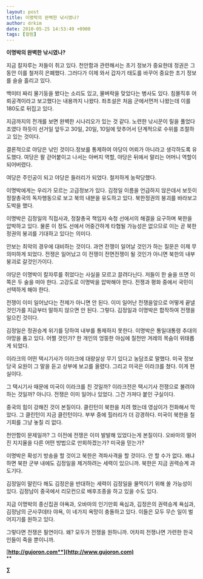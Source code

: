 ```yaml
---
layout: post
title: 이명박의 완벽한 낚시였나?
author: drkim
date: 2010-05-25 14:53:49 +0900
tags: [컬럼]
---
```

**이명박의 완벽한 낚시였나?**



지금 칼자루는 저들이 쥐고 있다. 천안함과 관련해서는 초기 정보가 중요한데 정권은 그동안 이를 철저히 은폐했다. 그러다가 이제 와서 갑자기 태도를 바꾸어 중요한 초기 정보를 슬슬 흘리고 있다. 



백미터 짜리 물기둥을 봤다는 소리도 있고, 물벼락을 맞았다는 병사도 있다. 침몰직후 어뢰공격이라고 보고했다는 내용까지 나왔다. 좌초설은 처음 군에서먼저 나왔는데 이를 180도로 뒤집고 있다.



지금까지의 전개를 보면 완벽한 시나리오가 있는 것 같다. 노련한 낚시꾼이 릴을 풀었다 조였다 하듯이 선거일 앞두고 30일, 20일, 10일에 맞추어서 단계적으로 수위를 조절하고 있는 것이다.



결론적으로 야당은 낚인 것이다.정보를 통제하여 야당이 어뢰가 아니라고 생각하도록 유도했다. 여당은 팔 걷어붙이고 나서는 아버지 역할, 야당은 뒤에서 말리는 어머니 역할이 되어버렸다.   
  
여당은 주인공이 되고 야당은 들러리가 되었다. 철저하게 농락당했다. 



이명박에게는 우리가 모르는 고급정보가 있다. 김정일 이름을 언급하지 않은데서 보듯이 정찰총국의 독자행동으로 보고 북의 내분을 유도하고 있다. 북한정권의 붕괴를 바라보고 도박을 했다.



이명박은 김정일의 직접사과, 정찰총국 책임자 숙청 선에서의 해결을 요구하며 북한을 압박하고 있다. 물론 이 정도 선에서 어중간하게 타협될 가능성은 없으므로 이는 곧 북한정권의 붕괴를 기대하고 있다는 의미다. 



안보는 최악의 경우에 대비하는 것이다. 과연 전쟁이 일어날 것인가 하는 질문은 이제 무의미하게 되었다. 전쟁은 일어났고 이 전쟁이 전면전쟁이 될 것인가 아니면 북한의 내부붕괴로 갈것인가이다. 



야당은 이명박이 칼자루를 쥐었다는 사실을 모르고 끌려다닌다. 저들이 한 술을 뜨면 이쪽은 두 술을 떠야 한다. 고강도로 이명박을 압박해야 한다. 전쟁과 평화 중에서 국민이 선택하게 해야 한다.



전쟁이 이미 일어났다는 전제가 아니면 안 된다. 이미 일어난 전쟁을앞으로 어떻게 끝낼 것인가를 지금부터 말하지 않으면 안 된다. 그렇다. 김정일과 이명박은 합작하여 전쟁을 일으킨 것이다. 



김정일은 정권승계 위기를 당하여 내부를 통제하지 못한다. 이명박은 통일대통령 추대의 야망을 품고 있다. 어쩔 것인가? 한 개인의 엉뚱한 야심에 칠천만 겨레의 목숨이 위태롭게 되었다.



  
  
  
이라크의 어떤 택시기사가 이라크에 대량살상 무기 있다고 농담조로 말했다. 미국 정보당국 요원이 그 말을 듣고 상부에 보고를 올렸다. 그리고 미국은 이라크를 쳤다. 이게 현실이다. 

  
그 택시기사 때문에 미국이 이라크를 친 것일까? 이라크전은 택시기사 전쟁으로 불려야 하는 것일까? 아니다. 전쟁은 이미 일어나 있었다. 그건 가져다 붙인 구실이다. 

  
중국의 힘이 강해진 것이 본질이다. 클린턴이 북한을 치려 했는데 영삼이가 전화해서 막았다. 그 클린턴이 지금 클린턴이다. 부부 중에 힐러리가 더 강경하다. 미국이 북한을 칠 기회를 그냥 놓칠 리 없다. 

  
천안함이 문제일까? 그 이전에 전쟁은 이미 발발해 있었다는게 본질이다. 오바마의 떨어진 지지율을 다른 어떤 방법으로 만회하겠는가? 미국을 믿는가?

  
이명박은 확성기 방송을 할 것이고 북한은 격파사격을 할 것이다. 안 할 수가 없다. 왜냐하면 북한 군부 내에도 김정일을 제거하려는 세력이 있으니까. 북한은 지금 권력승계 과도기다. 

  
김정일이 말린다 해도 김정은을 반대하는 세력이 김정일을 물먹이기 위해 쏠 가능성이 있다. 김정남이 중국에서 리모컨으로 배후조종을 하고 있을 수도 있다. 

  
지금 이명박의 종신집권 야욕과, 오바마의 인기만회 욕심과, 김정은의 권력승계 욕심과, 김정남의 군사쿠데타 야욕, 이 네가지 욕망이 충돌하고 있다. 이들은 모두 무슨 일이 벌어지기를 원하고 있다. 

  
그렇다면 전쟁은 필연이다. 왜? 모두가 전쟁을 원하니까. 어차피 전쟁나면 가련한 한국인들이 죽을 뿐이니까. 





[**http://gujoron.com**](http://www.gujoron.com)**  
** 

**∑**